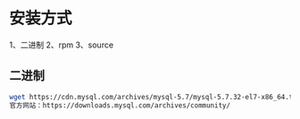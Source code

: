 # 安装方式
1、二进制
2、rpm
3、source
## 二进制
```bash
wget https://cdn.mysql.com/archives/mysql-5.7/mysql-5.7.32-el7-x86_64.tar.gz
官方网站：https://downloads.mysql.com/archives/community/
```
